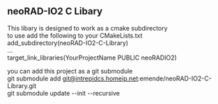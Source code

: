## neoRAD-IO2 C Libary


This libary is designed to work as a cmake subdirectory  
to use add the following to your CMakeLists.txt  
add_subdirectory(neoRAD-IO2-C-Library)  
...  
target_link_libraries(YourProjectName PUBLIC neoRADIO2)  

you can add this project as a git submodule   
git submodule add git@intrepidcs.homeip.net:emende/neoRAD-IO2-C-Library.git  
git submodule update --init --recursive  

